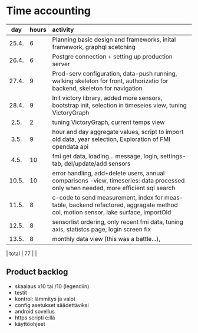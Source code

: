 # Time accounting

|  day  | hours | activity                                                                                                                           |
| :---: | :---- | :--------------------------------------------------------------------------------------------------------------------------------- |
| 25.4. | 6     | Planning basic design and frameworks, inital framework, graphql scetching                                                          |
| 26.4. | 6     | Postgre connection + setting up production server                                                                                  |
| 27.4. | 9     | Prod-serv configuration, data-push running, walking skeleton for front, authorizatio for backend, skeleton for navigation          |
| 28.4. | 9     | Init victory library, added more sensors, bootstrap init, selection in timeseies view, tuning VictoryGraph                         |
| 2.5.  | 2     | tuning VictoryGraph, current temps view                                                                                            |
| 3.5.  | 9     | hour and day aggregate values, script to import old data, year selection, Exploration of FMI opendata api                          |
| 4.5.  | 10    | fmi get data, loading... message, login, settings-tab, del/update/add sensors                                                      |
| 10.5. | 10    | error handling, add+delete users, annual comparisons -view, timeseries: data processed only when needed, more efficient sql search |
| 11.5. | 8     | c-code to send measurement, index for meas-table, backend refactored, aggragate method col, motion sensor, lake surface, importOld |
| 12.5. | 8     | sensorlist ordering, only recent fmi data, tuning axis, statistcs page, login screen fix                                           |
| 13.5. | 8     | monthly data view (this was a battle...),                                                                                          |

| total | 77 | |

## Product backlog

- skaalaus x10 tai /10 (legendiin)
- testit
- kontrol: lämmitys ja valot
- config asetukset säädettäviksi
- android sovellus
- https scripti c:llä
- käyttöohjeet
